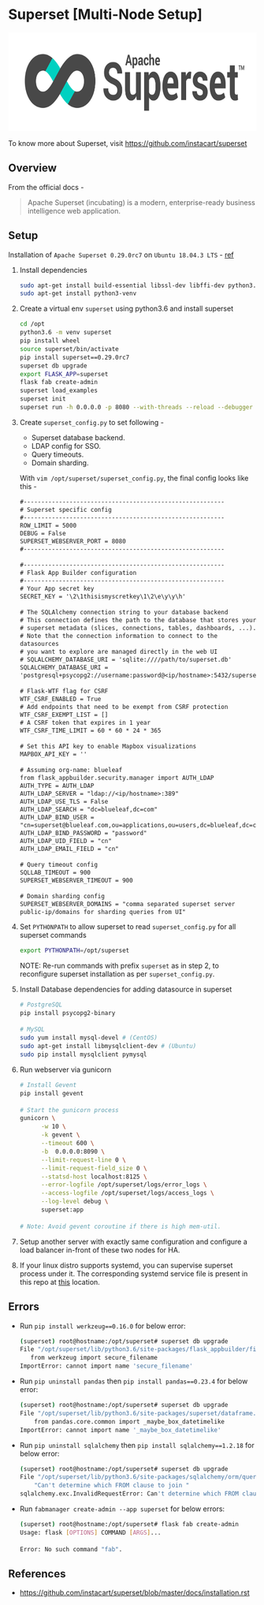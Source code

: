 # Superset [Multi-Node Setup]
<img src="https://github.com/abhishektripathi24/platform-setup/blob/master/apache-superset/images/superset-logo.png" width="700" height="200"/>

To know more about Superset, visit https://github.com/instacart/superset

## Overview
From the official docs -

> Apache Superset (incubating) is a modern, enterprise-ready business intelligence web application.

## Setup
Installation of `Apache Superset 0.29.0rc7` on `Ubuntu 18.04.3 LTS` - [ref](https://superset.incubator.apache.org/installation.html)

1. Install dependencies
    ```bash
    sudo apt-get install build-essential libssl-dev libffi-dev python3.6-dev python-pip libsasl2-dev libldap2-dev
    sudo apt-get install python3-venv
    ```

2. Create a virtual env `superset` using python3.6 and install superset
    ```bash
    cd /opt
    python3.6 -m venv superset
    pip install wheel
    source superset/bin/activate
    pip install superset==0.29.0rc7
    superset db upgrade 
    export FLASK_APP=superset
    flask fab create-admin
    superset load_examples
    superset init
    superset run -h 0.0.0.0 -p 8080 --with-threads --reload --debugger    
    ```

3. Create `superset_config.py` to set following - 
    * Superset database backend.
    * LDAP config for SSO.
    * Query timeouts.
    * Domain sharding.
    
    With `vim /opt/superset/superset_config.py`, the final config looks like this -
    ```properties
    #---------------------------------------------------------
    # Superset specific config
    #---------------------------------------------------------
    ROW_LIMIT = 5000
    DEBUG = False
    SUPERSET_WEBSERVER_PORT = 8080
    #---------------------------------------------------------
    
    #---------------------------------------------------------
    # Flask App Builder configuration
    #---------------------------------------------------------
    # Your App secret key
    SECRET_KEY = '\2\1thisismyscretkey\1\2\e\y\y\h'
    
    # The SQLAlchemy connection string to your database backend
    # This connection defines the path to the database that stores your
    # superset metadata (slices, connections, tables, dashboards, ...).
    # Note that the connection information to connect to the datasources
    # you want to explore are managed directly in the web UI
    # SQLALCHEMY_DATABASE_URI = 'sqlite:////path/to/superset.db'
    SQLALCHEMY_DATABASE_URI = 'postgresql+psycopg2://username:password@<ip/hostname>:5432/superset'
    
    # Flask-WTF flag for CSRF
    WTF_CSRF_ENABLED = True
    # Add endpoints that need to be exempt from CSRF protection
    WTF_CSRF_EXEMPT_LIST = []
    # A CSRF token that expires in 1 year
    WTF_CSRF_TIME_LIMIT = 60 * 60 * 24 * 365
    
    # Set this API key to enable Mapbox visualizations
    MAPBOX_API_KEY = ''
    
    # Assuming org-name: blueleaf
    from flask_appbuilder.security.manager import AUTH_LDAP
    AUTH_TYPE = AUTH_LDAP
    AUTH_LDAP_SERVER = "ldap://<ip/hostname>:389"
    AUTH_LDAP_USE_TLS = False
    AUTH_LDAP_SEARCH = "dc=blueleaf,dc=com"
    AUTH_LDAP_BIND_USER = "cn=superset@blueleaf.com,ou=applications,ou=users,dc=blueleaf,dc=com"
    AUTH_LDAP_BIND_PASSWORD = "password"
    AUTH_LDAP_UID_FIELD = "cn"
    AUTH_LDAP_EMAIL_FIELD = "cn"
    
    # Query timeout config
    SQLLAB_TIMEOUT = 900
    SUPERSET_WEBSERVER_TIMEOUT = 900
    
    # Domain sharding config
    SUPERSET_WEBSERVER_DOMAINS = "comma separated superset server public-ip/domains for sharding queries from UI"
    ```

4. Set `PYTHONPATH` to allow superset to read `superset_config.py` for all superset commands
    ```bash
    export PYTHONPATH=/opt/superset
    ``` 
    NOTE: Re-run commands with prefix `superset` as in step 2, to reconfigure superset installation as per `superset_config.py`.

5. Install Database dependencies for adding datasource in superset
    ```bash
    # PostgreSQL
    pip install psycopg2-binary
   
    # MySQL
    sudo yum install mysql-devel # (CentOS)
    sudo apt-get install libmysqlclient-dev # (Ubuntu)
    sudo pip install mysqlclient pymysql
    ``` 

6. Run webserver via gunicorn
    ```bash
    # Install Gevent
    pip install gevent
   
    # Start the gunicorn process
    gunicorn \
          -w 10 \
          -k gevent \
          --timeout 600 \
          -b  0.0.0.0:8090 \
          --limit-request-line 0 \
          --limit-request-field_size 0 \
          --statsd-host localhost:8125 \
          --error-logfile /opt/superset/logs/error_logs \
          --access-logfile /opt/superset/logs/access_logs \
          --log-level debug \
          superset:app
       
    # Note: Avoid gevent coroutine if there is high mem-util.
    ```

7. Setup another server with exactly same configuration and configure a load balancer in-front of these two nodes for HA. 

8. If your linux distro supports systemd, you can supervise superset process under it. The corresponding systemd service file is present in this repo at [this](systemd) location.

## Errors
* Run `pip install werkzeug==0.16.0` for below error:
     ```bash
     (superset) root@hostname:/opt/superset# superset db upgrade 
     File "/opt/superset/lib/python3.6/site-packages/flask_appbuilder/filemanager.py", line 9, in <module>
        from werkzeug import secure_filename
     ImportError: cannot import name 'secure_filename'
    ```
* Run `pip uninstall pandas` then `pip install pandas==0.23.4` for below error:
    ```bash
    (superset) root@hostname:/opt/superset# superset db upgrade
    File "/opt/superset/lib/python3.6/site-packages/superset/dataframe.py", line 14, in <module>
        from pandas.core.common import _maybe_box_datetimelike
    ImportError: cannot import name '_maybe_box_datetimelike'
    ```
* Run `pip uninstall sqlalchemy` then `pip install sqlalchemy==1.2.18` for below error:
    ```bash
    (superset) root@hostname:/opt/superset# superset db upgrade
    File "/opt/superset/lib/python3.6/site-packages/sqlalchemy/orm/query.py", line 2632, in _join_determine_implicit_left_side
        "Can't determine which FROM clause to join "
    sqlalchemy.exc.InvalidRequestError: Can't determine which FROM clause to join from, there are multiple FROMS which can join to this entity. Please use the .select_from() method to establish an explicit left side, as well as providing an explcit ON clause if not present already to help resolve the ambiguity.
    ```
* Run `fabmanager create-admin --app superset` for below errors:
    ```bash
    (superset) root@hostname:/opt/superset# flask fab create-admin
    Usage: flask [OPTIONS] COMMAND [ARGS]...
    
    Error: No such command "fab".
    ```
    
## References
* https://github.com/instacart/superset/blob/master/docs/installation.rst